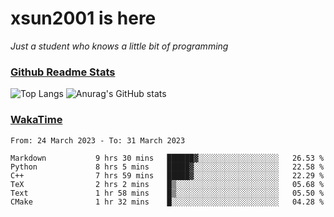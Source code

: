 # xsun2001 is here

*Just a student who knows a little bit of programming*

### [Github Readme Stats](https://github.com/anuraghazra/github-readme-stats)

![Top Langs](https://github-readme-stats.vercel.app/api/top-langs/?username=xsun2001&layout=compact&theme=radical) ![Anurag's GitHub stats](https://github-readme-stats.vercel.app/api?username=xsun2001&show_icons=true&theme=radical)

### [WakaTime](https://wakatime.com)

<!--START_SECTION:waka-->

```text
From: 24 March 2023 - To: 31 March 2023

Markdown           9 hrs 30 mins   ██████▓░░░░░░░░░░░░░░░░░░   26.53 %
Python             8 hrs 5 mins    █████▓░░░░░░░░░░░░░░░░░░░   22.58 %
C++                7 hrs 59 mins   █████▓░░░░░░░░░░░░░░░░░░░   22.29 %
TeX                2 hrs 2 mins    █▒░░░░░░░░░░░░░░░░░░░░░░░   05.68 %
Text               1 hr 58 mins    █▒░░░░░░░░░░░░░░░░░░░░░░░   05.50 %
CMake              1 hr 32 mins    █░░░░░░░░░░░░░░░░░░░░░░░░   04.28 %
```

<!--END_SECTION:waka-->
